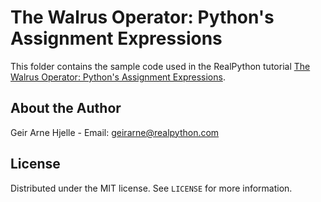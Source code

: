 # The Walrus Operator: Python's Assignment Expressions

This folder contains the sample code used in the RealPython tutorial [The Walrus Operator: Python's Assignment Expressions](https://realpython.com/python-walrus-operator/).

## About the Author

Geir Arne Hjelle - Email: geirarne@realpython.com

## License

Distributed under the MIT license. See `LICENSE` for more information.
